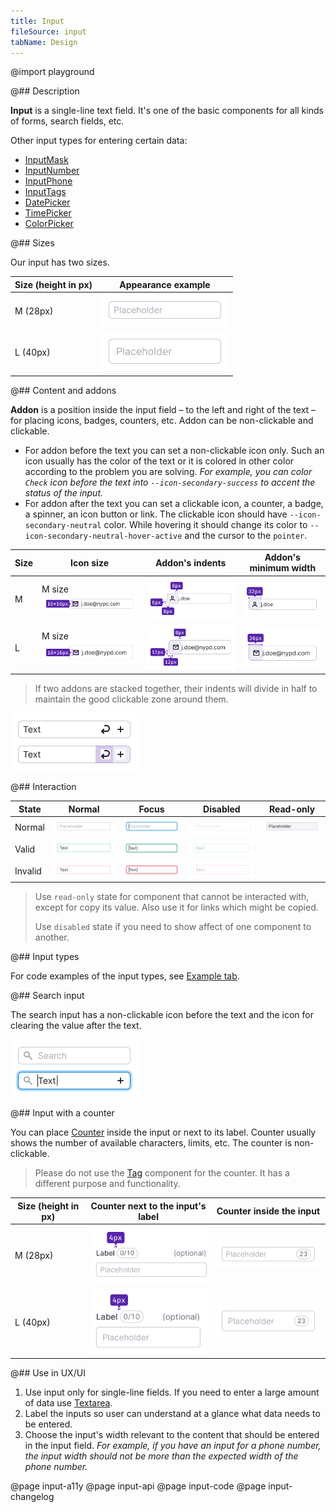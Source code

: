 ```yaml
---
title: Input
fileSource: input
tabName: Design
---
```


@import playground

@## Description

**Input** is a single-line text field. It's one of the basic components for all kinds of forms, search fields, etc.

Other input types for entering certain data:

- [InputMask](/components/input-mask/)
- [InputNumber](/components/input-number/)
- [InputPhone](/components/input-phone/)
- [InputTags](/components/input-tags/)
- [DatePicker](/components/date-picker)
- [TimePicker](/components/time-picker)
- [ColorPicker](/components/color-picker)

@## Sizes

Our input has two sizes.

| Size (height in px) | Appearance example                       |
| ------------------- | ---------------------------------------- |
| M (28px)            | ![input-m no-margin](static/input-m.png) |
| L (40px)            | ![input-l no-margin](static/input-l.png) |

@## Content and addons

**Addon** is a position inside the input field – to the left and right of the text – for placing icons, badges, counters, etc. Addon can be non-clickable and clickable.

- For addon before the text you can set a non-clickable icon only. Such an icon usually has the color of the text or it is colored in other color according to the problem you are solving. _For example, you can color `Check` icon before the text into `--icon-secondary-success` to accent the status of the input._
- For addon after the text you can set a clickable icon, a counter, a badge, a spinner, an icon button or link. The clickable icon should have `--icon-secondary-neutral` color. While hovering it should change its color to `--icon-secondary-neutral-hover-active` and the cursor to the `pointer`.

| Size | Icon size                                            | Addon's indents                                  | Addon's minimum width                          |
| ---- | ---------------------------------------------------- | ------------------------------------------------ | ---------------------------------------------- |
| M    | M size ![addon-m no-margin](static/addon-m-icon.png) | ![addon-m no-margin](static/addon-m-padding.png) | ![addon-m no-margin](static/addon-m-width.png) |
| L    | M size ![addon-l no-margin](static/addon-l-icon.png) | ![addon-l no-margin](static/addon-l-padding.png) | ![addon-l no-margin](static/addon-l-width.png) |

> If two addons are stacked together, their indents will divide in half to maintain the good clickable zone around them.

![padding-collapse](static/padding_collapse.png)

@## Interaction

| State   | Normal                                               | Focus                                                            | Disabled                                                               | Read-only                                              |
| ------- | ---------------------------------------------------- | ---------------------------------------------------------------- | ---------------------------------------------------------------------- | ------------------------------------------------------ |
| Normal  | ![input-normal no-margin](static/input-normal.png)   | ![input-normal-focus no-margin](static/input-normal-focus.png)   | ![input-normal-disabled no-margin](static/input-normal-disabled.png)   | ![input-readonly no-margin](static/input-readonly.png) |
| Valid   | ![input-valid no-margin](static/input-valid.png)     | ![input-valid-focus no-margin](static/input-valid-focus.png)     | ![input-valid-disabled no-margin](static/input-valid-disabled.png)     |                                                        |
| Invalid | ![input-invalid no-margin](static/input-invalid.png) | ![input-invalid-focus no-margin](static/input-invalid-focus.png) | ![input-invalid-disabled no-margin](static/input-invalid-disabled.png) |                                                        |

> Use `read-only` state for component that cannot be interacted with, except for copy its value. Also use it for links which might be copied.
>
> Use `disabled` state if you need to show affect of one component to another.

@## Input types

For code examples of the input types, see [Example tab](/components/input/input-code).

@## Search input

The search input has a non-clickable icon before the text and the icon for clearing the value after the text.

![search input](static/search.png)

@## Input with a counter

You can place [Counter](/components/counter/) inside the input or next to its label. Counter usually shows the number of available characters, limits, etc. The counter is non-clickable.

> Please do not use the [Tag](/components/tag/) component for the counter. It has a different purpose and functionality.

| Size (height in px) | Counter next to the input's label           | Counter inside the input                       |
| ------------------- | ------------------------------------------- | ---------------------------------------------- |
| M (28px)            | ![input with counter](static/counter-M.png) | ![input with counter](static/counter-in-m.png) |
| L (40px)            | ![input with counter](static/counter-L.png) | ![input with counter](static/counter-in-l.png) |

@## Use in UX/UI

1. Use input only for single-line fields. If you need to enter a large amount of data use [Textarea](/components/textarea/).
2. Label the inputs so user can understand at a glance what data needs to be entered.
3. Choose the input's width relevant to the content that should be entered in the input field. _For example, if you have an input for a phone number, the input width should not be more than the expected width of the phone number._

@page input-a11y
@page input-api
@page input-code
@page input-changelog
